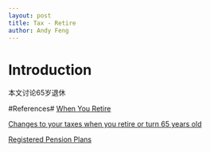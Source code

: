 ```yaml
---
layout: post
title: Tax - Retire
author: Andy Feng
---
```


# Introduction
本文讨论65岁退休

#References#
[When You Retire](https://www.canada.ca/en/revenue-agency/services/forms-publications/publications/p119.html)

[Changes to your taxes when you retire or turn 65 years old](https://www.canada.ca/en/revenue-agency/services/tax/individuals/segments/changes-your-taxes-when-you-retire-turn-65-years-old.html)

[Registered Pension Plans](https://www.canada.ca/en/revenue-agency/services/forms-publications/publications/t4099/registered-pension-plan-guide.html)